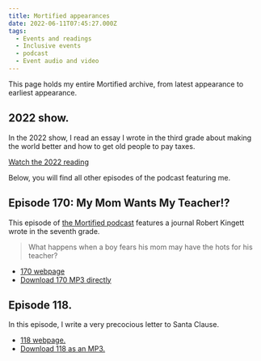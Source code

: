 ```yaml
---
title: Mortified appearances
date: 2022-06-11T07:45:27.000Z
tags:
  - Events and readings
  - Inclusive events
  - podcast
  - Event audio and video
---
```


This page holds my entire Mortified archive, from latest appearance to earliest appearance.

## 2022 show.

In the 2022 show, I read an essay I wrote in the third grade about making the world better and how to get old people to pay taxes.

[Watch the 2022 reading](https://youtu.be/iy7wnZfat2Y?t=1469)

Below, you will find all other episodes of the podcast featuring me.

## Episode 170: My Mom Wants My Teacher!?

This episode of [the Mortified podcast](https://pod.link/964902342) features a journal Robert Kingett wrote in the seventh grade.

> What happens when a boy fears his mom may have the hots for his teacher?

- [170 webpage](https://getmortified.com/episode/170-my-mom-wants-my-teacher/)
- [Download 170 MP3 directly](https://media.blubrry.com/mortified/dovetail.prxu.org/mortified/1e8d62cd-01d0-4e0e-b483-e9e73a798296/Robert_Kingett_Pt_1_Mp3_Final.mp3)

## Episode 118.

In this episode, I write a very precocious letter to Santa Clause.

- [118 webpage.](https://getmortified.com/episode/118-i-was-a-teenage-grinch-other-tales-of-holiday-cheer/)
- [Download 118 as an MP3.](http://media.blubrry.com/mortified/dovetail.prxu.org/mortified/94f159ff-7e56-4ee8-b949-a7c6ac84ad32/118-I-Was-A-Teenage-Grinch-V8.mp3)
